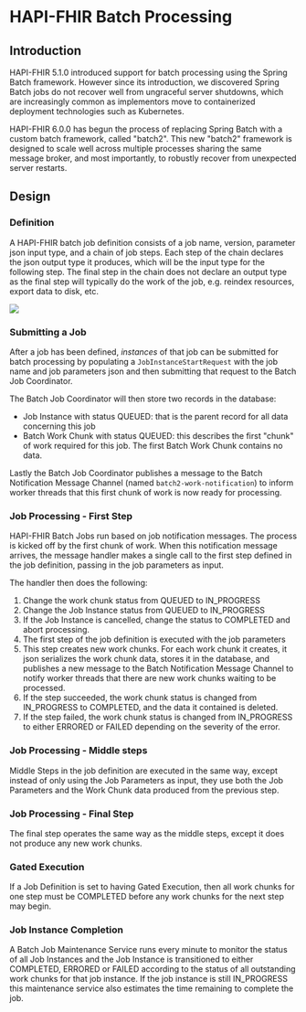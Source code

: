 # HAPI-FHIR Batch Processing

## Introduction

HAPI-FHIR 5.1.0 introduced support for batch processing using the Spring Batch framework.  However since its introduction, we discovered Spring Batch jobs do not recover well from ungraceful server shutdowns, which are increasingly common as implementors move to containerized deployment technologies such as Kubernetes.

HAPI-FHIR 6.0.0 has begun the process of replacing Spring Batch with a custom batch framework, called "batch2".  This new "batch2" framework is designed to scale well across multiple processes sharing the same message broker, and most importantly, to robustly recover from unexpected server restarts.

## Design

### Definition

A HAPI-FHIR batch job definition consists of a job name, version, parameter json input type, and a chain of job steps.  Each step of the chain declares the json output type it produces, which will be the input type for the following step.  The final step in the chain does not declare an output type as the final step will typically do the work of the job, e.g. reindex resources, export data to disk, etc.

<img src="/hapi-fhir/docs/images/job-definition.svg"/>

### Submitting a Job

After a job has been defined, *instances* of that job can be submitted for batch processing by populating a `JobInstanceStartRequest` with the job name and job parameters json and then submitting that request to the Batch Job Coordinator.

The Batch Job Coordinator will then store two records in the database:
- Job Instance with status QUEUED: that is the parent record for all data concerning this job
- Batch Work Chunk with status QUEUED: this describes the first "chunk" of work required for this job.  The first Batch Work Chunk contains no data.

Lastly the Batch Job Coordinator publishes a message to the Batch Notification Message Channel (named `batch2-work-notification`) to inform worker threads that this first chunk of work is now ready for processing.

### Job Processing - First Step

HAPI-FHIR Batch Jobs run based on job notification messages.  The process is kicked off by the first chunk of work.  When this notification message arrives, the message handler makes a single call to the first step defined in the job definition, passing in the job parameters as input.

The handler then does the following:
1. Change the work chunk status from QUEUED to IN_PROGRESS
2. Change the Job Instance status from QUEUED to IN_PROGRESS
3. If the Job Instance is cancelled, change the status to COMPLETED and abort processing.
4. The first step of the job definition is executed with the job parameters
5. This step creates new work chunks.  For each work chunk it creates, it json serializes the work chunk data, stores it in the database, and publishes a new message to the Batch Notification Message Channel to notify worker threads that there are new work chunks waiting to be processed.
6. If the step succeeded, the work chunk status is changed from IN_PROGRESS to COMPLETED, and the data it contained is deleted.
7. If the step failed, the work chunk status is changed from IN_PROGRESS to either ERRORED or FAILED depending on the severity of the error.

### Job Processing - Middle steps

Middle Steps in the job definition are executed in the same way, except instead of only using the Job Parameters as input, they use both the Job Parameters and the Work Chunk data produced from the previous step.

### Job Processing - Final Step

The final step operates the same way as the middle steps, except it does not produce any new work chunks.

### Gated Execution

If a Job Definition is set to having Gated Execution, then all work chunks for one step must be COMPLETED before any work chunks for the next step may begin.

### Job Instance Completion

A Batch Job Maintenance Service runs every minute to monitor the status of all Job Instances and the Job Instance is transitioned to either COMPLETED, ERRORED or FAILED according to the status of all outstanding work chunks for that job instance.  If the job instance is still IN_PROGRESS this maintenance service also estimates the time remaining to complete the job.

